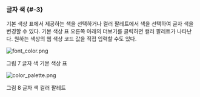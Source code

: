 ### 글자 색 {#-3}

기본 색상 표에서 제공하는 색을 선택하거나 컬러 팔레트에서 색을 선택하여 글자 색을 변경할 수 있다. 기본 색상 표 오른쪽 아래의 더보기를 클릭하면 컬러 팔레트가 나타난다. 원하는 색상의 웹 색상 코드 값을 직접 입력할 수도 있다.

![font_color.png](/assets/fontcolor.png)

그림 7 글자 색 기본 색상 표

![color_palette.png](/assets/colorpalette.png)

그림 8 글자 색 컬러 팔레트
